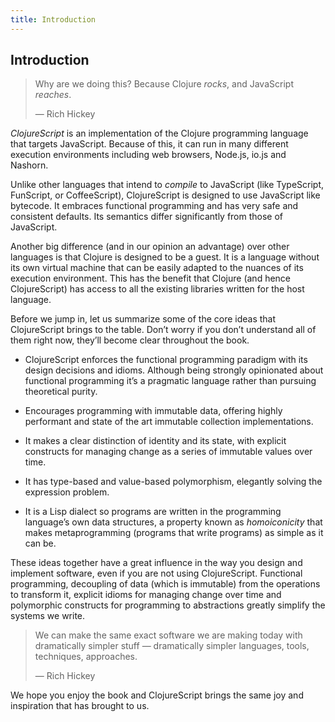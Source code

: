 ```yaml
---
title: Introduction
---
```

## Introduction 
> Why are we doing this? Because Clojure *rocks*, and JavaScript 
>  *reaches*.
>
> —  Rich Hickey

*ClojureScript* is an implementation of the Clojure programming language
that targets JavaScript. Because of this, it can run in many different
execution environments including web browsers, Node.js, io.js and
Nashorn.

Unlike other languages that intend to *compile* to JavaScript (like
TypeScript, FunScript, or CoffeeScript), ClojureScript is designed to
use JavaScript like bytecode. It embraces functional programming and has
very safe and consistent defaults. Its semantics differ significantly
from those of JavaScript.

Another big difference (and in our opinion an advantage) over other
languages is that Clojure is designed to be a guest. It is a language
without its own virtual machine that can be easily adapted to the
nuances of its execution environment. This has the benefit that Clojure
(and hence ClojureScript) has access to all the existing libraries
written for the host language.

Before we jump in, let us summarize some of the core ideas that
ClojureScript brings to the table. Don’t worry if you don’t understand
all of them right now, they’ll become clear throughout the book.

  - ClojureScript enforces the functional programming paradigm with its
    design decisions and idioms. Although being strongly opinionated
    about functional programming it’s a pragmatic language rather than
    pursuing theoretical purity.

  - Encourages programming with immutable data, offering highly
    performant and state of the art immutable collection
    implementations.

  - It makes a clear distinction of identity and its state, with
    explicit constructs for managing change as a series of immutable
    values over time.

  - It has type-based and value-based polymorphism, elegantly solving
    the expression problem.

  - It is a Lisp dialect so programs are written in the programming
    language’s own data structures, a property known as *homoiconicity*
    that makes metaprogramming (programs that write programs) as simple
    as it can be.

These ideas together have a great influence in the way you design and
implement software, even if you are not using ClojureScript. Functional
programming, decoupling of data (which is immutable) from the operations
to transform it, explicit idioms for managing change over time and
polymorphic constructs for programming to abstractions greatly simplify
the systems we write.

> We can make the same exact software we are making today with 
> dramatically simpler stuff — dramatically simpler languages, tools,
> techniques, approaches.
>
> —  Rich Hickey

We hope you enjoy the book and ClojureScript brings the same joy and
inspiration that has brought to us.
